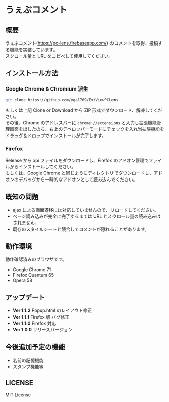 # うぇぶコメント

## 概要

うぇぶコメント(https://pc-lens.firebaseapp.com/) のコメントを取得、投稿する機能を実装しています。  
スクロール量と URL をコピペして使用してください。

## インストール方法

### Google Chrome & Chromium 派生

```bash
git clone https://github.com/yga1709/ExtViewPCLens
```

もしくは上記 Clone or Download から ZIP 形式でダウンロード、解凍してください。  
その後、Chrome のアドレスバーに `chrome://extensions` と入力し拡張機能管理画面を出したのち、右上のデベロッパーモードにチェックを入れ当拡張機能をドラッグ＆ドロップでインストールが完了します。

### Firefox

Release から xpi ファイルをダウンロードし、Firefox のアドオン管理でファイルからインストールしてください。  
もしくは、Google Chrome と同じようにディレクトリでダウンロードし、アドオンのデバッグから一時的なアドオンとして読み込んでください。

## 既知の問題

- ajax による画面遷移には対応していませんので、リロードしてください。
- ページ読み込みが完全に完了するまでは URL とスクロール量の読み込みはされません。
- 既存のスタイルシートと競合してコメントが隠れることがあります。

## 動作環境

動作確認済みのブラウザです。

- Google Chrome 71
- Firefox Quantum 65
- Opera 58

## アップデート

- **Ver 1.1.2** Popup.html のレイアウト修正
- **Ver 1.1.1** Firefox 版 バグ修正
- **Ver 1.1.0** Firefox 対応
- **Ver 1.0.0** リリースバージョン

## 今後追加予定の機能

- 名前の記憶機能
- スタンプ機能等

## LICENSE

MIT License
